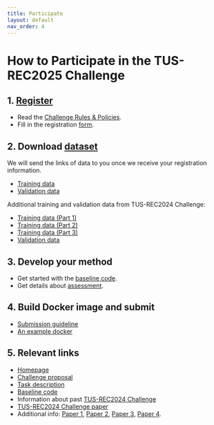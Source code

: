 ```yaml
---
title: Participate
layout: default
nav_order: 4
---
```


# How to Participate in the TUS-REC2025 Challenge

<!-- - TOC
{:toc} -->


    

## 1. [Register](registration.html)

* Read the [Challenge Rules & Policies](policies.html).
* Fill in the registration <a href="https://forms.office.com/Pages/ResponsePage.aspx?id=_oivH5ipW0yTySEKEdmlwtuGHDRzVfVFoLaRvly0HStUMkcyWlgzQ1VQOU8yTTZFRVRXSU9FMVNIWi4u" target="_blank">form</a>.

##  2. Download [dataset](data.html)
We will send the links of data to you once we receive your registration information.

* <a href="https://zenodo.org/records/15224704" target="_blank">Training data</a>
* <a href="https://doi.org/10.5281/zenodo.15699958" target="_blank">Validation data</a>

Additional training and validation data from TUS-REC2024 Challenge:

* <a href="https://zenodo.org/doi/10.5281/zenodo.11178508" target="_blank">Training data (Part 1)</a>
* <a href="https://zenodo.org/doi/10.5281/zenodo.11180794" target="_blank">Training data (Part 2)</a>
* <a href="https://zenodo.org/doi/10.5281/zenodo.11355499" target="_blank">Training data (Part 3)</a>
* <a href="https://zenodo.org/doi/10.5281/zenodo.12979481" target="_blank">Validation data</a>


## 3. Develop your method

* Get started with the <a href="https://github.com/QiLi111/TUS-REC2025-Challenge_baseline" target="_blank">baseline code</a>.
* Get details about [assessment](assessment.html).

## 4. Build Docker image and submit

* [Submission guideline](submission.html)
* <a href="https://github.com/QiLi111/TUS-REC2025-Challenge_baseline/blob/main/submission/README.md#instructions-for-docker" target="_blank">An example docker</a>

<!-- ## 7. Track the [leaderboard](leaderboard.html)

## 8. Attend challenge event at <a href="https://conferences.miccai.org/2025/en/" target="_blank">MICCAI2025</a> -->

<!-- ## 1. Get details about the TUS-REC2025 Challenge -->
## 5. Relevant links
* [Homepage](index.html)
* <a href="https://zenodo.org/records/15119085" target="_blank">Challenge proposal</a>
* [Task description](task.html)
* <a href="https://github.com/QiLi111/TUS-REC2025-Challenge_baseline" target="_blank">Baseline code</a>
* Information about past [TUS-REC2024 Challenge](TUS-REC2024/TUS-REC2024.html)
* <a href="https://doi.org/10.48550/arXiv.2506.21765" target="_blank">TUS-REC2024 Challenge paper</a>
* Additional info:
    <a href="https://doi.org/10.1007/978-3-031-72083-3_64" target="_blank">Paper 1</a>,
    <a href="https://doi.org/10.1109/ISBI53787.2023.10230773" target="_blank">Paper 2</a>,
    <a href="https://doi.org/10.1109/TBME.2023.3325551" target="_blank">Paper 3</a>,
    <a href="https://doi.org/10.1016/j.media.2018.06.003" target="_blank">Paper 4</a>.



